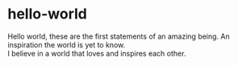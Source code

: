 # hello-world
Hello world, these are the first statements of an amazing being.  An inspiration the world is yet to know.  
I believe in a world that loves and inspires each other. 
